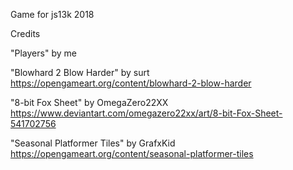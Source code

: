 Game for js13k 2018




Credits

"Players" by me

"Blowhard 2 Blow Harder" by surt
https://opengameart.org/content/blowhard-2-blow-harder

"8-bit Fox Sheet" by OmegaZero22XX
https://www.deviantart.com/omegazero22xx/art/8-bit-Fox-Sheet-541702756

"Seasonal Platformer Tiles" by GrafxKid
https://opengameart.org/content/seasonal-platformer-tiles